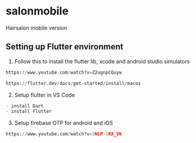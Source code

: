 # salonmobile

Hairsalon mobile version

## Setting up Flutter environment
1. Follow this to install the flutter lib, xcode and android studio simulators
```python
https://www.youtube.com/watch?v=Z2ugnpCQuyw

https://flutter.dev/docs/get-started/install/macos
```
2. Setup flutter in VS Code
```python
- install Dart
- install Flutter
```
3. Setup firebase OTP for android and iOS
```python
https://www.youtube.com/watch?v=3NLP-1KX_Vk
```


